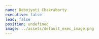 ```yaml
---
name: Debojyoti Chakraborty
executive: false
lead: false
position: undefined
image: ../assets/default_exec_image.png
---
```


